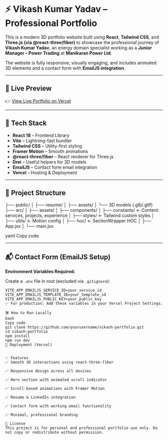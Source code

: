 # ⚡ Vikash Kumar Yadav – Professional Portfolio

This is a modern 3D portfolio website built using **React**, **Tailwind CSS**, and **Three.js (via @react-three/fiber)** to showcase the professional journey of **Vikash Kumar Yadav**, an energy domain specialist working as a **Junior Manager – Power Trading** at **Manikaran Power Ltd**.

The website is fully responsive, visually engaging, and includes animated 3D elements and a contact form with **EmailJS integration**.

---

## 🔗 Live Preview

👉 [View Live Portfolio on Vercel](https://your-vercel-link.vercel.app)

---

## 🚀 Tech Stack

- **React 18** – Frontend Library  
- **Vite** – Lightning-fast bundler  
- **Tailwind CSS** – Utility-first styling  
- **Framer Motion** – Smooth animations  
- **@react-three/fiber** – React renderer for Three.js  
- **Drei** – Useful helpers for 3D models  
- **EmailJS** – Contact form email integration  
- **Vercel** – Hosting & Deployment  

---

## 📁 Project Structure

├── public/
│ ├── resume/
│ ├── assets/
│ └── 3D models (.glb/.gltf)
├── src/
│ ├── assets/
│ ├── components/
│ ├── constants/ ← Content: services, projects, experience
│ ├── styles/ ← Tailwind custom styles
│ ├── utils/ ← Motion config
│ ├── hoc/ ← SectionWrapper HOC
│ ├── App.jsx
│ └── main.jsx

yaml
Copy code

---

## 📬 Contact Form (EmailJS Setup)

**Environment Variables Required:**

Create a `.env` file in root (excluded via `.gitignore`):

```env
VITE_APP_EMAILJS_SERVICE_ID=your_service_id
VITE_APP_EMAILJS_TEMPLATE_ID=your_template_id
VITE_APP_EMAILJS_PUBLIC_KEY=your_public_key
✅ For production: Add these variables in your Vercel Project Settings.

🛠️ How to Run Locally
bash
Copy code
git clone https://github.com/yourusername/vikash-portfolio.git
cd vikash-portfolio
npm install
npm run dev
🚀 Deployment (Vercel)


✨ Features
✅ Smooth 3D interactions using react-three-fiber

✅ Responsive design across all devices

✅ Hero section with animated scroll indicator

✅ Scroll-based animations with Framer Motion

✅ Resume & LinkedIn integration

✅ Contact form with working email functionality

✅ Minimal, professional branding

📄 License
This project is for personal and professional portfolio use only. Do not copy or redistribute without permission.